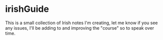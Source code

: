 # irishGuide
This is a small collection of Irish notes I'm creating, let me know if you see any issues, I'll be adding to and improving the "course" so to speak over time.
